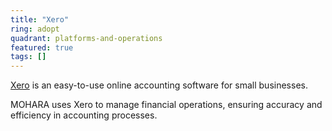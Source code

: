 ```yaml
---
title: "Xero"
ring: adopt
quadrant: platforms-and-operations
featured: true
tags: []
---
```


[Xero](https://www.xero.com/) is an easy-to-use online accounting software for small businesses.

MOHARA uses Xero to manage financial operations, ensuring accuracy and efficiency in accounting processes.
